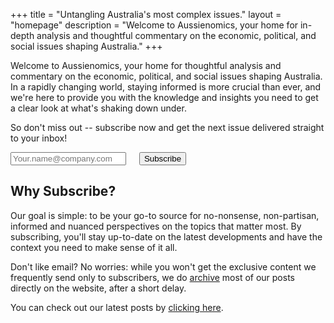 +++
title = "Untangling Australia's most complex issues."
layout = "homepage"
description = "Welcome to Aussienomics, your home for in-depth analysis and thoughtful commentary on the economic, political, and social issues shaping Australia."
+++

Welcome to Aussienomics, your home for thoughtful analysis and commentary on the economic, political, and social issues shaping Australia. In a rapidly changing world, staying informed is more crucial than ever, and we're here to provide you with the knowledge and insights you need to get a clear look at what's shaking down under.

So don't miss out -- subscribe now and get the next issue delivered straight to your inbox!

<div class="subscribe-form">
<form method="post" action="https://list.aussienomics.com/subscription/form" class="listmonk-form">
<input type="hidden" name="nonce" />
<input type="email" name="email" required placeholder="Your.name@company.com" />
<input checked="true" id="f89c3" type="checkbox" name="l" checked value="f89c33e4-0b72-4f6b-ab3b-22b743f3a53a" checked style="visibility: hidden; margin:0; padding:0;" />
<label for="f89c3" style="visibility: hidden; margin:0; padding:0;" /></label>
<input type="submit" value="Subscribe" />
</form>
</div>

## Why Subscribe?
Our goal is simple: to be your go-to source for no-nonsense, non-partisan, informed and nuanced perspectives on the topics that matter most. By subscribing, you'll stay up-to-date on the latest developments and have the context you need to make sense of it all.

Don't like email? No worries: while you won't get the exclusive content we frequently send only to subscribers, we do [archive](/archive) most of our posts directly on the website, after a short delay.

You can check out our latest posts by [clicking here](/posts).